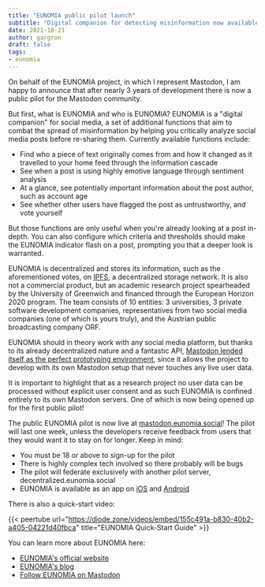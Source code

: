 ```yaml
---
title: "EUNOMIA public pilot launch"
subtitle: "Digital companion for detecting misinformation now available for testing"
date: 2021-10-21
author: gargron
draft: false
tags:
- eunomia
---
```


On behalf of the EUNOMIA project, in which I represent Mastodon, I am happy to announce that after nearly 3 years of development there is now a public pilot for the Mastodon community.

But first, what is EUNOMIA and who is EUNOMIA? EUNOMIA is a "digital companion" for social media, a set of additional functions that aim to combat the spread of misinformation by helping you critically analyze social media posts before re-sharing them. Currently available functions include:

- Find who a piece of text originally comes from and how it changed as it travelled to your home feed through the information cascade
- See when a post is using highly emotive language through sentiment analysis
- At a glance, see potentially important information about the post author, such as account age
- See whether other users have flagged the post as untrustworthy, and vote yourself

But those functions are only useful when you're already looking at a post in-depth. You can also configure which criteria and thresholds should make the EUNOMIA indicator flash on a post, prompting you that a deeper look is warranted.

EUNOMIA is decentralized and stores its information, such as the aforementioned votes, on [IPFS](https://ipfs.io/), a decentralized storage network. It is also not a commercial product, but an academic research project spearheaded by the University of Greenwich and financed through the European Horizon 2020 program. The team consists of 10 entities: 3 universities, 3 private software development companies, representatives from two social media companies (one of which is yours truly), and the Austrian public broadcasting company ORF.

EUNOMIA should in theory work with any social media platform, but thanks to its already decentralized nature and a fantastic API, [Mastodon lended itself as the perfect prototyping environment](https://blog.joinmastodon.org/2020/08/why-eunomia-builds-on-mastodon/), since it allows the project to develop with its own Mastodon setup that never touches any live user data.

It is important to highlight that as a research project no user data can be processed without explicit user consent and as such EUNOMIA is confined entirely to its own Mastodon servers. One of which is now being opened up for the first public pilot!

The public EUNOMIA pilot is now live at [mastodon.eunomia.social](https://mastodon.eunomia.social/)! The pilot will last one week, unless the developers receive feedback from users that they would want it to stay on for longer. Keep in mind:

- You must be 18 or above to sign-up for the pilot
- There is highly complex tech involved so there probably will be bugs
- The pilot will federate exclusively with another pilot server, decentralized.eunomia.social
- EUNOMIA is available as an app on [iOS](https://apps.apple.com/us/app/eunomia-digital-companion/id1535257247) and [Android](https://play.google.com/store/apps/details?id=gr.uniwa.eee.consert.eunomia.twa)

There is also a quick-start video:

{{< peertube url="https://diode.zone/videos/embed/155c491a-b830-40b2-a405-04221d40fbca" title="EUNOMIA Quick-Start Guide" >}}

You can learn more about EUNOMIA here:

- [EUNOMIA's official website](https://eunomia.social/)
- [EUNOMIA's blog](https://blog.eunomia.social/)
- [Follow EUNOMIA on Mastodon](https://mastodon.social/@Eunomia)